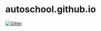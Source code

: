 # autoschool.github.io

[![Gitter](https://badges.gitter.im/autoschool/autoschool.github.io.svg)](https://gitter.im/autoschool/autoschool.github.io?utm_source=badge&utm_medium=badge&utm_campaign=pr-badge&utm_content=badge)